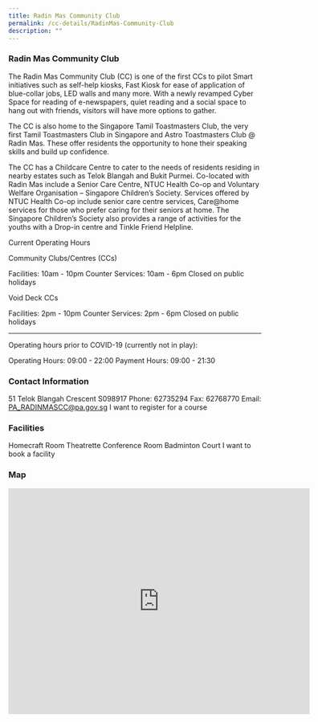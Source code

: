 ```yaml
---
title: Radin Mas Community Club
permalink: /cc-details/RadinMas-Community-Club
description: ""
---
```

### Radin Mas Community Club
The Radin Mas Community Club (CC) is one of the first CCs to pilot Smart initiatives such as self-help kiosks, Fast Kiosk for ease of application of blue-collar jobs, LED walls and many more. With a newly revamped Cyber Space for reading of e-newspapers, quiet reading and a social space to hang out with friends, visitors will have more options to gather.

The CC is also home to the Singapore Tamil Toastmasters Club, the very first Tamil Toastmasters Club in Singapore and Astro Toastmasters Club @ Radin Mas. These offer residents the opportunity to hone their speaking skills and build up confidence.

The CC has a Childcare Centre to cater to the needs of residents residing in nearby estates such as Telok Blangah and Bukit Purmei. Co-located with Radin Mas include a Senior Care Centre, NTUC Health Co-op and Voluntary Welfare Organisation – Singapore Children’s Society. Services offered by NTUC Health Co-op include senior care centre services, Care@home services for those who prefer caring for their seniors at home. The Singapore Children’s Society also provides a range of activities for the youths with a Drop-in centre and Tinkle Friend Helpline.

Current Operating Hours

Community Clubs/Centres (CCs)

Facilities: 10am - 10pm
Counter Services: 10am - 6pm
Closed on public holidays

Void Deck CCs

Facilities: 2pm - 10pm
Counter Services: 2pm - 6pm
Closed on public holidays

-------

Operating hours prior to COVID-19 (currently not in play):

Operating Hours: 09:00 - 22:00
Payment Hours: 09:00 - 21:30

### Contact Information
51 Telok Blangah Crescent S098917
Phone: 62735294
Fax: 62768770
Email: PA_RADINMASCC@pa.gov.sg
I want to register for a course

### Facilities
Homecraft Room
Theatrette
Conference Room
Badminton Court
I want to book a facility

### Map
<iframe src="https://www.google.com/maps/embed?pb=!1m18!1m12!1m3!1d3988.8289435727506!2d103.81753891533123!3d1.276000662162289!2m3!1f0!2f0!3f0!3m2!1i1024!2i768!4f13.1!3m3!1m2!1s0x31da1bd8c42c1185%3A0x2029633a2f58c60e!2s51%20Telok%20Blangah%20Cres%2C%20Singapore%20098917!5e0!3m2!1sen!2ssg!4v1661232605222!5m2!1sen!2ssg" width="600" height="450" style="border:0;" allowfullscreen="" loading="lazy" ></iframe>